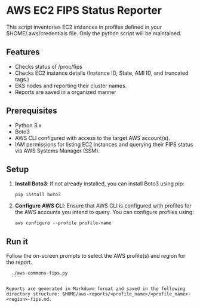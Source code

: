 # AWS EC2 FIPS Status Reporter

This script inventories EC2 instances in profiles defined in your $HOME/.aws/credentials file. Only the python script will be maintained. 

## Features

- Checks status of /proc/fips
- Checks EC2 instance details (Instance ID, State, AMI ID, and truncated tags.)
- EKS nodes and reporting their cluster names.
- Reports are saved in a organized manner

## Prerequisites

- Python 3.x
- Boto3
- AWS CLI configured with access to the target AWS account(s).
- IAM permissions for listing EC2 instances and querying their FIPS status via AWS Systems Manager (SSM).

## Setup

1. **Install Boto3**: If not already installed, you can install Boto3 using pip:
    ```
    pip install boto3
    ```

2. **Configure AWS CLI**: Ensure that AWS CLI is configured with profiles for the AWS accounts you intend to query. You can configure profiles using:
    ```
    aws configure --profile profile-name
    ```
## Run it

Follow the on-screen prompts to select the AWS profile(s) and region for the report.

   ```
     ./aws-commons-fips.py
     ```

Reports are generated in Markdown format and saved in the following directory structure: $HOME/aws-reports/<profile_name>/<profile_name>-<region>-fips.md. 

